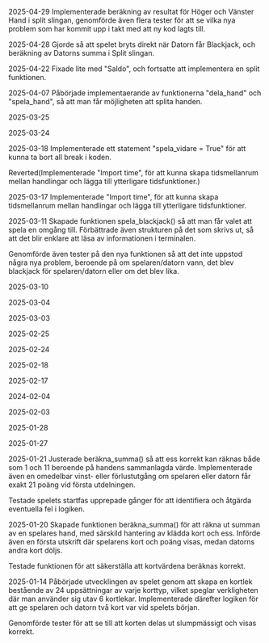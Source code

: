 2025-04-29
Implementerade beräkning av resultat för Höger och Vänster Hand i split slingan, genomförde även flera tester för att se vilka nya problem som har kommit upp i takt med att ny kod lagts till.

2025-04-28
Gjorde så att spelet bryts direkt när Datorn får Blackjack, och beräkning av Datorns summa i Split slingan.

2025-04-22
Fixade lite med "Saldo", och fortsatte att implementera en split funktionen.

2025-04-07
Påbörjade implementaerande av funktionerna "dela_hand" och "spela_hand", så att man får möjligheten att splita handen.

2025-03-25

2025-03-24

2025-03-18
Implementerade ett statement "spela_vidare = True" för att kunna ta bort all break i koden.

Reverted(Implementerade "Import time", för att kunna skapa tidsmellanrum mellan handlingar och lägga till ytterligare tidsfunktioner.)

2025-03-17
Implementerade "Import time", för att kunna skapa tidsmellanrum mellan handlingar och lägga till ytterligare tidsfunktioner. 

2025-03-11
Skapade funktionen spela_blackjack() så att man får valet att spela en omgång till. Förbättrade även strukturen på det som skrivs ut, så att det blir enklare att läsa av informationen i terminalen.

Genomförde även tester på den nya funktionen så att det inte uppstod några nya problem, beroende på om spelaren/datorn vann, det blev blackjack för spelaren/datorn eller om det blev lika.

2025-03-10

2025-03-04

2025-03-03

2025-02-25

2025-02-24

2025-02-18

2025-02-17

2024-02-04

2025-02-03

2025-01-28

2025-01-27

2025-01-21
Justerade beräkna_summa() så att ess korrekt kan räknas både som 1 och 11 beroende på handens sammanlagda värde. Implementerade även en omedelbar vinst- eller förlustutgång om spelaren eller datorn får exakt 21 poäng vid första utdelningen.

Testade spelets startfas upprepade gånger för att identifiera och åtgärda eventuella fel i logiken.

2025-01-20
Skapade funktionen beräkna_summa() för att räkna ut summan av en spelares hand, med särskild hantering av klädda kort och ess. Införde även en första utskrift där spelarens kort och poäng visas, medan datorns andra kort döljs.

Testade funktionen för att säkerställa att kortvärdena beräknas korrekt.

2025-01-14
Påbörjade utvecklingen av spelet genom att skapa en kortlek bestående av 24 uppsättningar av varje korttyp, vilket speglar verkligheten där man använder sig utav 6 kortlekar. Implementerade därefter logiken för att ge spelaren och datorn två kort var vid spelets början.

Genomförde tester för att se till att korten delas ut slumpmässigt och visas korrekt.